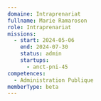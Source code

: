 ```yaml
---
domaine: Intraprenariat
fullname: Marie Ramaroson
role: Intraprenariat
missions:
  - start: 2024-05-06
    end: 2024-07-30
    status: admin
    startups:
      - anct-pni-45
competences:
  - Administration Publique
memberType: beta
---
```

